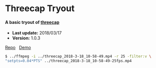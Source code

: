 # Threecap Tryout

#### A basic tryout of [threecap](https://github.com/jbaicoianu/threecap)

+ __Last update:__  2018/03/17
+ __Version:__      1.0.3

[Repo](https://github.com/richplastow/threecap-tryout) &nbsp;
[Demo](http://richplastow.com/threecap-tryout/)  

```bash
$ ../ffmpeg -i ../threecap_2018-3-18_10-58-49.mp4 -r 25 -filter:v \
"setpts=0.04*PTS" ../threecap_2018-3-18_10-58-49-25fps.mp4
```
